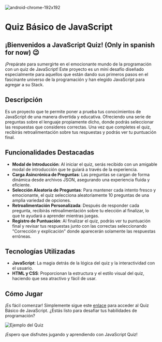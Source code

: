  ![android-chrome-192x192](https://github.com/imsamudev01/basic-quiz-javascript/assets/160678978/5a3a3a3f-ee48-497c-b330-890348590944)
# Quiz Básico de JavaScript

## ¡Bienvenidos a JavaScript Quiz! (Only in spanish for now) 😉

¡Prepárate para sumergirte en el emocionante mundo de la programación con un quiz de JavaScript! Este proyecto es un mini desafío diseñado especialmente para aquellos que están dando sus primeros pasos en el fascinante universo de la programación y han elegido JavaScript para agregar a su Stack.

## Descripción

Es un proyecto que te permite poner a prueba tus conocimientos de JavaScript de una manera divertida y educativa. Ofreciendo una serie de preguntas sobre el lenguaje propiamente dicho, donde podrás seleccionar las respuestas que consideres correctas. Una vez que completes el quiz, recibirás retroalimentación sobre tus respuestas y podrás ver tu puntuación final.

## Funcionalidades Destacadas

- **Modal de Introducción**: Al iniciar el quiz, serás recibido con un amigable modal de introducción que te guiará a través de la experiencia.
- **Carga Asincrónica de Preguntas**: Las preguntas se cargan de forma dinámica desde archivos JSON, asegurando una experiencia fluida y eficiente.
- **Selección Aleatoria de Preguntas**: Para mantener cada intento fresco y emocionante, el quiz selecciona aleatoriamente 10 preguntas de una amplia variedad de opciones.
- **Retroalimentación Personalizada**: Después de responder cada pregunta, recibirás retroalimentación sobre tu elección al finalizar, lo que te ayudará a aprender mientras juegas.
- **Registro de Puntuación**: Al finalizar el quiz, podrás ver tu puntuación final y revisar tus respuestas junto con las correctas seleccionando "Corrección y explicación" donde aparecerán solamente las respuestas erróneas.

## Tecnologías Utilizadas

- **JavaScript**: La magia detrás de la lógica del quiz y la interactividad con el usuario.
- **HTML y CSS**: Proporcionan la estructura y el estilo visual del quiz, haciendo que sea atractivo y fácil de usar.

## Cómo Jugar

¡Es fácil comenzar! Simplemente sigue este [enlace](https://imsamudev01.github.io/basic-quiz-javascript/) para acceder al Quiz Básico de JavaScript. ¿Estás listo para desafiar tus habilidades de programación?

![Ejemplo del Quiz](https://github.com/imsamudev01/basic-quiz-javascript/assets/160678978/c4615117-b006-4855-b0e5-915ac11c91ce)

¡Espero que disfrutes jugando y aprendiendo con JavaScript Quiz!

